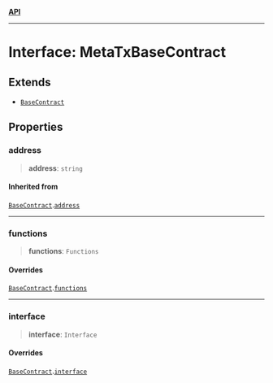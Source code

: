 [**API**](../README.md)

***

# Interface: MetaTxBaseContract

## Extends

- [`BaseContract`](BaseContract.md)

## Properties

### address

> **address**: `string`

#### Inherited from

[`BaseContract`](BaseContract.md).[`address`](BaseContract.md#address)

***

### functions

> **functions**: `Functions`

#### Overrides

[`BaseContract`](BaseContract.md).[`functions`](BaseContract.md#functions)

***

### interface

> **interface**: `Interface`

#### Overrides

[`BaseContract`](BaseContract.md).[`interface`](BaseContract.md#interface)
